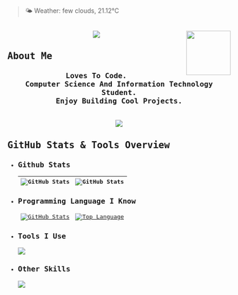 <!---Ronish Github Profile---->

<!-- WEATHER-START -->
 >🌤️ Weather: few clouds, 21.12°C
<!-- WEATHER-END -->

</br>

<!---Header Section Begins From Here---->
<samp>
<div align="center">
    <img width="100px" align="right" src ="https://komarev.com/ghpvc/?username=ronish-maharjan&style=flat-square"/>
    <img src ="https://readme-typing-svg.demolab.com?font=Fira+Code&size=25&pause=1000&center=true&vCenter=true&random=false&width=435&lines=%3E+What's+up!%2C+I+am+Ronish"/>
</div>
<!--Header Section Ends---->

<!--About Section Begins From Here--->

## About Me

<div class="about" align="center">
    <div class ="about__description">
        <h3>
            <b>
            Loves To Code.</br>
           Computer Science And Information Technology Student.</br>
            Enjoy Building Cool Projects.
            </b>
        </h3>
    </div>
    </br>
    <div class = "about__links">
        <a href ="https://ronishmaharjan.info.np"><img src ="https://img.shields.io/badge/Website-768CFF?style=for-the-badge&logoColor=white"/></a>
    </div>
</div>

<!--About Section Ends Here--->

<!--OverView Section Begins From Here-->

## GitHub Stats & Tools Overview

<!--For Github Stats Section--->

- <div class = "github__status">
      <h3>Github Stats</h3>
      <table>
          <thead>
              <th><img height="auto" align="center" alt="GitHub Stats" src="https://streak-stats.demolab.com?user=ronish-maharjan&theme=tokyonight&border_radius=24.6)](https://git.io/streak-stats"/></th>
      <th><img height ="auto" width ="auto" align ="center" alt ="GitHub Stats" src ="https://github-readme-stats.vercel.app/api?username=ronish-maharjan&theme=ayu-mirage"></th>
          </thead>
      </table>
      </div>
  <!--Github Stats Section Ends Here--->

<!--Programming Language Section-->

- <div class = "programming__language">
      <h3>Programming Language I Know</h3>
      <table>
          <thead>
              <td><a href="#"><img height="auto" align="center" alt="GitHub Stats" src="https://skillicons.dev/icons?i=python,html,css,js&theme=dark"/></a></td>
              <td><a href="#"><img height="auto" width ="auto" align="center" alt="Top Language" src="https://github-readme-stats.vercel.app/api/top-langs/?username=ronish-maharjan&layout=compact&line_height=21&hide_border=true&theme=ayu-mirage"/></a></td>
          </thead>
      </table>
      </div>
  <!--Programming Section Ends Here--->

<!--Tools Section-->

- <div class = "tools_use">
      <h3>Tools I Use</h3>
      <img src="https://skillicons.dev/icons?i=vscode,vim,git,discord&theme=dark"/>
      </div>
  <!--Tools Section Ends Here--->

<!--Other skill Section-->

- <div class = "other_skills">
      <h3>Other Skills</h3>
      <img src = "https://skillicons.dev/icons?i=react,pr,ps&theme=dark">
  <!--Other Skill Section Ends Here--->
  </samp>
